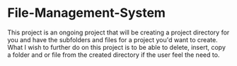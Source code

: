 # File-Management-System
This project is an ongoing project that will be creating a project directory for you and have the subfolders and files for a project you'd want to create.
What I wish to further do on this project is to be able to delete, insert, copy a folder and or file from the created directory if the user feel the need to.
